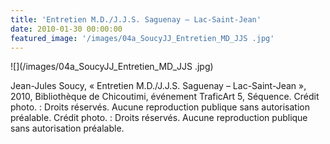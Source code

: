 ```yaml
---
title: 'Entretien M.D./J.J.S. Saguenay – Lac-Saint-Jean'
date: 2010-01-30 00:00:00
featured_image: '/images/04a_SoucyJJ_Entretien_MD_JJS .jpg'
---
```


![](/images/04a_SoucyJJ_Entretien_MD_JJS .jpg)

Jean-Jules Soucy, « Entretien M.D./J.J.S. Saguenay – Lac-Saint-Jean », 2010, Bibliothèque de Chicoutimi, événement TraficArt 5, Séquence. Crédit photo. : Droits réservés. Aucune reproduction publique sans autorisation préalable. Crédit photo. : Droits réservés. Aucune reproduction publique sans autorisation préalable.
